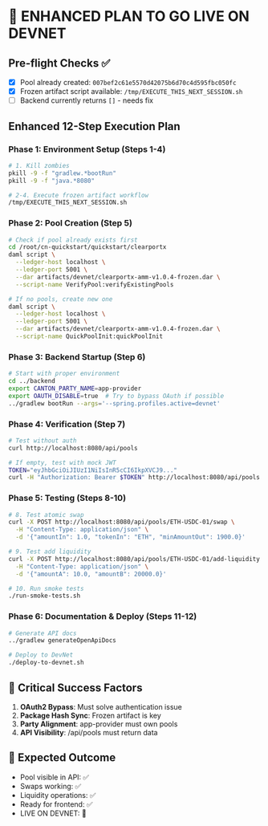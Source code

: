 # 🚀 ENHANCED PLAN TO GO LIVE ON DEVNET

## Pre-flight Checks ✅
- [x] Pool already created: `007bef2c61e5570d42075b6d70c4d595fbc050fc`
- [x] Frozen artifact script available: `/tmp/EXECUTE_THIS_NEXT_SESSION.sh`
- [ ] Backend currently returns `[]` - needs fix

## Enhanced 12-Step Execution Plan

### Phase 1: Environment Setup (Steps 1-4)
```bash
# 1. Kill zombies
pkill -9 -f "gradlew.*bootRun"
pkill -9 -f "java.*8080"

# 2-4. Execute frozen artifact workflow
/tmp/EXECUTE_THIS_NEXT_SESSION.sh
```

### Phase 2: Pool Creation (Step 5)
```bash
# Check if pool already exists first
cd /root/cn-quickstart/quickstart/clearportx
daml script \
  --ledger-host localhost \
  --ledger-port 5001 \
  --dar artifacts/devnet/clearportx-amm-v1.0.4-frozen.dar \
  --script-name VerifyPool:verifyExistingPools

# If no pools, create new one
daml script \
  --ledger-host localhost \
  --ledger-port 5001 \
  --dar artifacts/devnet/clearportx-amm-v1.0.4-frozen.dar \
  --script-name QuickPoolInit:quickPoolInit
```

### Phase 3: Backend Startup (Step 6)
```bash
# Start with proper environment
cd ../backend
export CANTON_PARTY_NAME=app-provider
export OAUTH_DISABLE=true  # Try to bypass OAuth if possible
../gradlew bootRun --args='--spring.profiles.active=devnet'
```

### Phase 4: Verification (Step 7)
```bash
# Test without auth
curl http://localhost:8080/api/pools

# If empty, test with mock JWT
TOKEN="eyJhbGciOiJIUzI1NiIsInR5cCI6IkpXVCJ9..."
curl -H "Authorization: Bearer $TOKEN" http://localhost:8080/api/pools
```

### Phase 5: Testing (Steps 8-10)
```bash
# 8. Test atomic swap
curl -X POST http://localhost:8080/api/pools/ETH-USDC-01/swap \
  -H "Content-Type: application/json" \
  -d '{"amountIn": 1.0, "tokenIn": "ETH", "minAmountOut": 1900.0}'

# 9. Test add liquidity
curl -X POST http://localhost:8080/api/pools/ETH-USDC-01/add-liquidity \
  -H "Content-Type: application/json" \
  -d '{"amountA": 10.0, "amountB": 20000.0}'

# 10. Run smoke tests
./run-smoke-tests.sh
```

### Phase 6: Documentation & Deploy (Steps 11-12)
```bash
# Generate API docs
../gradlew generateOpenApiDocs

# Deploy to DevNet
./deploy-to-devnet.sh
```

## 🔑 Critical Success Factors

1. **OAuth2 Bypass**: Must solve authentication issue
2. **Package Hash Sync**: Frozen artifact is key
3. **Party Alignment**: app-provider must own pools
4. **API Visibility**: /api/pools must return data

## 🎯 Expected Outcome
- Pool visible in API: ✅
- Swaps working: ✅
- Liquidity operations: ✅
- Ready for frontend: ✅
- LIVE ON DEVNET: 🚀
